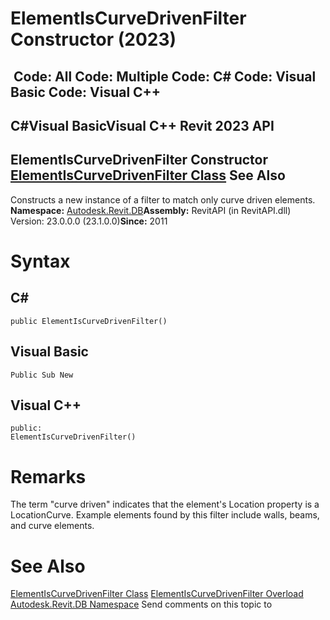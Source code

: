# ElementIsCurveDrivenFilter Constructor (2023)

﻿
 Code: All Code: Multiple Code: C# Code: Visual Basic Code: Visual C++   
---  
C#Visual BasicVisual C++
Revit 2023 API  
---  
ElementIsCurveDrivenFilter Constructor   
[ElementIsCurveDrivenFilter Class](f4538d9d-e681-d486-f466-0a3de13bf2cc.md "ElementIsCurveDrivenFilter Class") See Also  
---  
Constructs a new instance of a filter to match only curve driven elements. 
**Namespace:** [Autodesk.Revit.DB](87546ba7-461b-c646-cbb1-2cb8f5bff8b2.md "Autodesk.Revit.DB Namespace")**Assembly:** RevitAPI (in RevitAPI.dll) Version: 23.0.0.0 (23.1.0.0)**Since:** 2011 
# Syntax
C#  
---  
```text
public ElementIsCurveDrivenFilter()
```
  
Visual Basic  
---  
```text
Public Sub New
```
  
Visual C++  
---  
```text
public:
ElementIsCurveDrivenFilter()
```
  
# Remarks
The term "curve driven" indicates that the element's Location property is a LocationCurve. Example elements found by this filter include walls, beams, and curve elements. 
# See Also
[ElementIsCurveDrivenFilter Class](f4538d9d-e681-d486-f466-0a3de13bf2cc.md "ElementIsCurveDrivenFilter Class")
[ElementIsCurveDrivenFilter Overload](459cc0d7-9060-014a-abe2-e10b7a979c26.md "ElementIsCurveDrivenFilter Constructor")
[Autodesk.Revit.DB Namespace](87546ba7-461b-c646-cbb1-2cb8f5bff8b2.md "Autodesk.Revit.DB Namespace")
Send comments on this topic to 